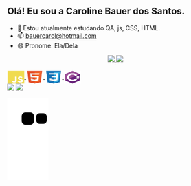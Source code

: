 ## Olá! Eu sou a Caroline Bauer dos Santos.

- 🌱 Estou atualmente estudando QA, js, CSS, HTML.
- 📫 bauercarol@hotmail.com
- 😄 Pronome: Ela/Dela
<div align="center">
  <a href="https://github.com/carolbauer">
  <img height="180em" src="https://github-readme-stats.vercel.app/api?username=carolbauer&show_icons=true&theme=dracula&include_all_commits=true&count_private=true"/>
    <img height="180em" src="https://github-readme-stats.vercel.app/api/top-langs/?username=carolbauer&layout=compact&langs_count=7&theme=dracula"/>
</div>
  <div style="display: inline_block"><br>
  <img align="center" alt="Rafa-Js" height="30" width="40" src="https://raw.githubusercontent.com/devicons/devicon/master/icons/javascript/javascript-plain.svg">
    <img align="center" alt="Rafa-HTML" height="30" width="40" src="https://raw.githubusercontent.com/devicons/devicon/master/icons/html5/html5-original.svg">
     <img align="center" alt="Rafa-CSS" height="30" width="40" src="https://raw.githubusercontent.com/devicons/devicon/master/icons/css3/css3-original.svg">
     <img align="center" alt="Rafa-Csharp" height="30" width="40" src="https://raw.githubusercontent.com/devicons/devicon/master/icons/csharp/csharp-original.svg">
</div>
 
  <div>
  <a href="https://www.instagram.com/bauercarol/" target="_blank"><img src="https://img.shields.io/badge/-Instagram-%23E4405F?style=for-the-badge&logo=instagram&logoColor=white" target="_blank"></a> 
  <a href="https://www.linkedin.com/in/caroline-bauer-dos-santos-47364713a/" target="_blank"><img src="https://img.shields.io/badge/-LinkedIn-%230077B5?style=for-the-badge&logo=linkedin&logoColor=white" target="_blank"></a>     
  </div>
  
  <div>
    
![Snake animation](https://github.com/rafaballerini/rafaballerini/blob/output/github-contribution-grid-snake.svg)
  </div>
